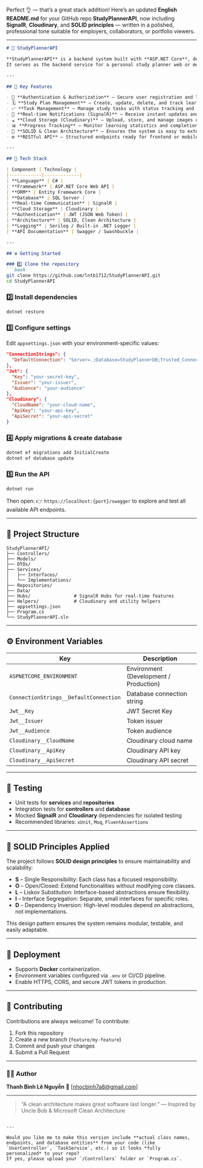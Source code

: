 Perfect 👌 — that’s a great stack addition!
Here’s an updated **English README.md** for your GitHub repo **StudyPlannerAPI**, now including **SignalR**, **Cloudinary**, and **SOLID principles** — written in a polished, professional tone suitable for employers, collaborators, or portfolio viewers.

---

````markdown
# 📘 StudyPlannerAPI

**StudyPlannerAPI** is a backend system built with **ASP.NET Core**, designed to help users efficiently organize and manage their study plans, tasks, and schedules.  
It serves as the backend service for a personal study planner web or mobile application, following **SOLID principles** and clean architecture for scalability and maintainability.

---

## 🚀 Key Features

- 🔐 **Authentication & Authorization** — Secure user registration and login using **JWT**.  
- 🗓️ **Study Plan Management** — Create, update, delete, and track learning goals and schedules.  
- ✅ **Task Management** — Manage study tasks with status tracking and due dates.  
- 📡 **Real-time Notifications (SignalR)** — Receive instant updates and reminders when tasks or schedules are modified.  
- ☁️ **Cloud Storage (Cloudinary)** — Upload, store, and manage images or files seamlessly in the cloud.  
- 📊 **Progress Tracking** — Monitor learning statistics and completion rates.  
- 🧱 **SOLID & Clean Architecture** — Ensures the system is easy to extend, maintain, and test.  
- ⚙️ **RESTful API** — Structured endpoints ready for frontend or mobile integration.  

---

## 🧱 Tech Stack

| Component | Technology |
|------------|-------------|
| **Language** | C# |
| **Framework** | ASP.NET Core Web API |
| **ORM** | Entity Framework Core |
| **Database** | SQL Server |
| **Real-time Communication** | SignalR |
| **Cloud Storage** | Cloudinary |
| **Authentication** | JWT (JSON Web Token) |
| **Architecture** | SOLID, Clean Architecture |
| **Logging** | Serilog / Built-in .NET Logger |
| **API Documentation** | Swagger / Swashbuckle |

---

## ⚙️ Getting Started

### 1️⃣ Clone the repository
```bash
git clone https://github.com/lntb1712/StudyPlannerAPI.git
cd StudyPlannerAPI
````

### 2️⃣ Install dependencies

```bash
dotnet restore
```

### 3️⃣ Configure settings

Edit `appsettings.json` with your environment-specific values:

```json
"ConnectionStrings": {
  "DefaultConnection": "Server=.;Database=StudyPlannerDB;Trusted_Connection=True;"
},
"Jwt": {
  "Key": "your-secret-key",
  "Issuer": "your-issuer",
  "Audience": "your-audience"
},
"Cloudinary": {
  "CloudName": "your-cloud-name",
  "ApiKey": "your-api-key",
  "ApiSecret": "your-api-secret"
}
```

### 4️⃣ Apply migrations & create database

```bash
dotnet ef migrations add InitialCreate
dotnet ef database update
```

### 5️⃣ Run the API

```bash
dotnet run
```

Then open:
👉 `https://localhost:{port}/swagger`
to explore and test all available API endpoints.

---

## 📁 Project Structure

```
StudyPlannerAPI/
├── Controllers/
├── Models/
├── DTOs/
├── Services/
│   ├── Interfaces/
│   └── Implementations/
├── Repositories/
├── Data/
├── Hubs/                # SignalR Hubs for real-time features
├── Helpers/             # Cloudinary and utility helpers
├── appsettings.json
├── Program.cs
└── StudyPlannerAPI.sln
```
---

## ⚙️ Environment Variables

| Key                                    | Description                            |
| -------------------------------------- | -------------------------------------- |
| `ASPNETCORE_ENVIRONMENT`               | Environment (Development / Production) |
| `ConnectionStrings__DefaultConnection` | Database connection string             |
| `Jwt__Key`                             | JWT Secret Key                         |
| `Jwt__Issuer`                          | Token issuer                           |
| `Jwt__Audience`                        | Token audience                         |
| `Cloudinary__CloudName`                | Cloudinary cloud name                  |
| `Cloudinary__ApiKey`                   | Cloudinary API key                     |
| `Cloudinary__ApiSecret`                | Cloudinary API secret                  |

---

## 🧪 Testing

* Unit tests for **services** and **repositories**
* Integration tests for **controllers** and **database**
* Mocked **SignalR** and **Cloudinary** dependencies for isolated testing
* Recommended libraries: `xUnit`, `Moq`, `FluentAssertions`

---

## 🧱 SOLID Principles Applied

The project follows **SOLID design principles** to ensure maintainability and scalability:

* **S** – Single Responsibility: Each class has a focused responsibility.
* **O** – Open/Closed: Extend functionalities without modifying core classes.
* **L** – Liskov Substitution: Interface-based abstractions ensure flexibility.
* **I** – Interface Segregation: Separate, small interfaces for specific roles.
* **D** – Dependency Inversion: High-level modules depend on abstractions, not implementations.

This design pattern ensures the system remains modular, testable, and easily adaptable.

---

## 🚢 Deployment

* Supports **Docker** containerization.
* Environment variables configured via `.env` or CI/CD pipeline.
* Enable HTTPS, CORS, and secure JWT tokens in production.

---

## 🤝 Contributing

Contributions are always welcome!
To contribute:

1. Fork this repository
2. Create a new branch (`feature/my-feature`)
3. Commit and push your changes
4. Submit a Pull Request

---


### 👨‍💻 Author

**Thanh Bình Lê Nguyễn**
📧 [[nhocbinh7a8@gmail.com](nhocbinh7a8@gmail.com)]

---

> “A clean architecture makes great software last longer.”
> — Inspired by Uncle Bob & Microsoft Clean Architecture

```

---

Would you like me to make this version include **actual class names, endpoints, and database entities** from your code (like `UserController`, `TaskService`, etc.) so it looks *fully personalized* to your repo?  
If yes, please upload your `/Controllers` folder or `Program.cs`.
```
